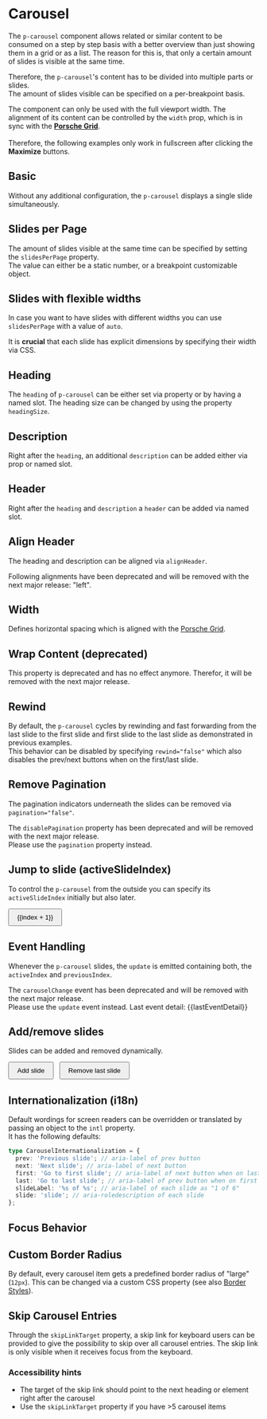# Carousel

The `p-carousel` component allows related or similar content to be consumed on a step by step basis with a better
overview than just showing them in a grid or as a list. The reason for this is, that only a certain amount of slides is
visible at the same time.

Therefore, the `p-carousel`'s content has to be divided into multiple parts or slides.  
The amount of slides visible can be specified on a per-breakpoint basis.

<Notification heading="Layout hint" state="warning">
  The component can only be used with the full viewport width. The alignment of its content can be controlled 
  by the <code>width</code> prop, which is in sync with the <b><a href="styles/grid">Porsche Grid</a></b>.<br><br>
  Therefore, the following examples only work in fullscreen after clicking the <strong>Maximize</strong> buttons.
</Notification>

<TableOfContents></TableOfContents>

## Basic

Without any additional configuration, the `p-carousel` displays a single slide simultaneously.

<Playground :markup="basic" :config="config"></Playground>

## Slides per Page

The amount of slides visible at the same time can be specified by setting the `slidesPerPage` property.  
The value can either be a static number, or a breakpoint customizable object.

<Playground :markup="slidesPerPageMarkup" :config="config">
  <PlaygroundSelect v-model="slidesPerPage" :values="slidesPerPages" name="slidesPerPage"></PlaygroundSelect>
</Playground>

## Slides with flexible widths

In case you want to have slides with different widths you can use `slidesPerPage` with a value of `auto`.

<Notification heading="Attention" state="warning">
 It is <strong>crucial</strong> that each slide has explicit dimensions by specifying their width via CSS.
</Notification>

<Playground :markup="slidesPerPageAutoMarkup" :config="config"></Playground>

## Heading

The `heading` of `p-carousel` can be either set via property or by having a named slot. The heading size can be changed
by using the property `headingSize`.

<Playground :markup="headingSizeMarkup" :config="config">
  <PlaygroundSelect v-model="headingSize" :values="headingSizes" name="headingSize"></PlaygroundSelect>
</Playground>

## Description

Right after the `heading`, an additional `description` can be added either via prop or named slot.

<Playground :markup="description" :config="config"></Playground>

## Header

Right after the `heading` and `description` a `header` can be added via named slot.

<Playground :markup="header" :config="config"></Playground>

## Align Header

The heading and description can be aligned via `alignHeader`.

<Notification heading="Deprecation hint" state="warning">
  Following alignments have been deprecated and will be removed with the next major release: "left".
</Notification>

<Playground :markup="alignHeaderMarkup" :config="config">
  <PlaygroundSelect v-model="alignHeader" :values="alignHeaders" name="alignHeader"></PlaygroundSelect>
</Playground>

## Width

Defines horizontal spacing which is aligned with the [Porsche Grid](styles/grid).

<Playground :markup="widthMarkup" :config="config">
  <PlaygroundSelect v-model="width" :values="widths" name="width"></PlaygroundSelect>
</Playground>

## Wrap Content (deprecated)

<Notification heading="Important note" state="warning">
  This property is deprecated and has no effect anymore. Therefor, it will be removed with the next major release.
</Notification>

## Rewind

By default, the `p-carousel` cycles by rewinding and fast forwarding from the last slide to the first slide and first
slide to the last slide as demonstrated in previous examples.  
This behavior can be disabled by specifying `rewind="false"` which also disables the prev/next buttons when on the
first/last slide.

<Playground :markup="rewind" :config="config"></Playground>

## Remove Pagination

The pagination indicators underneath the slides can be removed via `pagination="false"`.

<Notification heading="Deprecation hint" state="warning">
  The <code>disablePagination</code> property has been deprecated and will be removed with the next major release.<br>
  Please use the <code>pagination</code> property instead.
</Notification>

<Playground :markup="paginationMarkup" :config="config">
  <PlaygroundSelect v-model="pagination" :values="paginations" name="pagination"></PlaygroundSelect>
</Playground>

## Jump to slide (activeSlideIndex)

To control the `p-carousel` from the outside you can specify its `activeSlideIndex` initially but also later.

<Playground :frameworkMarkup="jumpToSlideExamples" :config="{ ...config, withoutDemo: true }">
  <p-carousel :theme="theme" :heading="basicHeading" :active-slide-index="activeSlideIndex" v-html="getSlides(3)" @update="(e) => activeSlideIndex = e.detail.activeIndex" style="margin: 0 0 1rem">
  </p-carousel>
  <button v-for="(_, index) in Array(3)" :key="index" type="button" @click="activeSlideIndex = index" :disabled="activeSlideIndex === index">{{index + 1}}</button>
</Playground>

## Event Handling

Whenever the `p-carousel` slides, the `update` is emitted containing both, the `activeIndex` and `previousIndex`.

<Notification heading="Deprecation hint" state="warning">
  The <code>carouselChange</code> event has been deprecated and will be removed with the next major release.<br>
  Please use the <code>update</code> event instead.
</Notification>

<Playground :frameworkMarkup="eventHandlingExamples" :config="{ ...config, withoutDemo: true }">
  <p-carousel :theme="theme" :heading="basicHeading" v-html="getSlides(3)" @update="(e) => lastEventDetail = e.detail" style="margin: 0 0 1rem">
  </p-carousel>
  <p-text :theme="theme">Last event detail: {{lastEventDetail}}</p-text>
</Playground>

## Add/remove slides

Slides can be added and removed dynamically.

<Playground :frameworkMarkup="addRemoveSlidesExamples" :config="{ ...config, withoutDemo: true }">
  <p-carousel :theme="theme" :heading="basicHeading" slides-per-page="2" v-html="getSlides(amountOfSlides)" style="margin: 0 0 1rem">
  </p-carousel>
  <button type="button" @click="amountOfSlides++">Add slide</button>
  <button type="button" @click="amountOfSlides--">Remove last slide</button>
</Playground>

## Internationalization (i18n)

Default wordings for screen readers can be overridden or translated by passing an object to the `intl` property.  
It has the following defaults:

```ts
type CarouselInternationalization = {
  prev: 'Previous slide'; // aria-label of prev button
  next: 'Next slide'; // aria-label of next button
  first: 'Go to first slide'; // aria-label of next button when on last slide
  last: 'Go to last slide'; // aria-label of prev button when on first slide
  slideLabel: '%s of %s'; // aria-label of each slide as "1 of 6"
  slide: 'slide'; // aria-roledescription of each slide
};
```

<Playground :markup="internationalization" :config="config"></Playground>

## Focus Behavior

<Playground :markup="focusBehavior" :config="config"></Playground>

## Custom Border Radius

By default, every carousel item gets a predefined border radius of "large" (`12px`). This can be changed via a custom
CSS property (see also [Border Styles](styles/border#styles)).

<Playground :markup="customBorderRadiusMarkup" :config="config">
  <PlaygroundSelect v-model="customBorderRadius" :values="customBorderRadii" name="borderRadius"></PlaygroundSelect>
</Playground>

## Skip Carousel Entries

Through the `skipLinkTarget` property, a skip link for keyboard users can be provided to give the possibility to skip
over all carousel entries. The skip link is only visible when it receives focus from the keyboard.

### <A11yIcon></A11yIcon> Accessibility hints

- The target of the skip link should point to the next heading or element right after the carousel
- Use the `skipLinkTarget` property if you have >5 carousel items

<Playground :markup="skip" :config="config"></Playground>

<script lang="ts">
import Vue from 'vue';
import Component from 'vue-class-component';
import type { Theme } from '@/models';
import type { CarouselAlignHeader, CarouselHeadingSize, CarouselWidth } from './carousel-utils'; 
import { getCarouselCodeSamples } from '@porsche-design-system/shared';
import { CAROUSEL_ALIGN_HEADERS, CAROUSEL_ALIGN_HEADERS_DEPRECATED, CAROUSEL_WIDTHS  } from './carousel-utils';
import { borderRadius } from '@porsche-design-system/components-js/styles';

@Component
export default class Code extends Vue {
  config = { themeable: true, supportsFullWindow: true };

  get theme(): Theme {
    return this.$store.getters.playgroundTheme;
  }

  basicHeading = "Some heading";
  basicDescription = "Some description";
  getSlides = (amount = 6, join = '\n  ') => Array.from(Array(amount), (_, i) => `<div>Slide ${i+1}</div>`).join(join);

  basic = `<p-carousel heading="${this.basicHeading}">
  ${this.getSlides(4)}
</p-carousel>`;

  slidesPerPage = 2;
  slidesPerPages = [1, 2, 3, 4, 5, '{ base: 1, s: 2, m: 3 }'];
  get slidesPerPageMarkup() {
    return `<p-carousel slides-per-page="${this.slidesPerPage}" heading="${this.basicHeading}">
  ${this.getSlides()}
</p-carousel>`;
  }

  slidesPerPageAutoMarkup = `<p-carousel slides-per-page="auto" heading="${this.basicHeading}">
  <div style="width: 10vw">Slide 1 <p>(10vw)</p></div>
  <div style="width: 200px">Slide 2 <p>(200px)</p></div>
  <div style="width: 100px">Slide 3 <p>(100px)</p></div>
  <div style="width: 40vw">Slide 4 <p>(40vw)</p></div>
  <div style="width: 150px">Slide 5 <p>(150px)</p></div>
  <div style="width: 50vw">Slide 6 <p>(50vw)</p></div>
</p-carousel>`;

  headingSize: CarouselHeadingSize = 'x-large';
  headingSizes = ['x-large', 'xx-large'];
  get headingSizeMarkup() {
    return `<p-carousel heading="${this.basicHeading}" heading-size="${this.headingSize}">
  <p slot="description">Some slotted description</p>
  ${this.getSlides(3)}
</p-carousel>`;
}

  description = `<p-carousel heading="${this.basicHeading}" description="${this.basicDescription}">
  ${this.getSlides(3)}
</p-carousel>

<p-carousel heading="${this.basicHeading}">
  <p slot="description">Some slotted description</p>
  ${this.getSlides(3)}
</p-carousel>`;

  header = `<p-carousel heading="${this.basicHeading}" description="${this.basicDescription}">
  <p slot="header">Some slotted header</p>
  ${this.getSlides(3)}
</p-carousel>`;


  rewind = `<p-carousel rewind="false" heading="${this.basicHeading}">
  ${this.getSlides(3)}
</p-carousel>`;

  pagination = true;
  paginations = [false, true, '{ base: false, m: true }'];
  get paginationMarkup() {
    return `<p-carousel pagination="${this.pagination}" heading="${this.basicHeading}">
  ${this.getSlides(3)}
</p-carousel>`;
}

  alignHeader: CarouselAlignHeader = 'center';
  alignHeaders = CAROUSEL_ALIGN_HEADERS.map(item => CAROUSEL_ALIGN_HEADERS_DEPRECATED.includes(item) ? item + ' (deprecated)' : item)
  get alignHeaderMarkup() {
    return `<p-carousel align-header="${this.alignHeader}" heading="${this.basicHeading}" description="${this.basicDescription}">
  <p slot="header">Some slotted header</p>  
  ${this.getSlides(3)}
</p-carousel>`;
}

  width: CarouselWidth = 'basic';
  widths = CAROUSEL_WIDTHS;
  get widthMarkup() {
    return `<p-carousel width="${this.width}" heading="${this.basicHeading}" description="${this.basicDescription}">
  ${this.getSlides(3)}
</p-carousel>`;
}

  focusBehavior = `<p-carousel heading="${this.basicHeading}">
  ${this.getSlides(4)
    .replace(/Slide 1/, '$& with a <p-link href="#">Link</p-link>')
    .replace(/Slide 2/, '$& with a <p-button type="button">Button</p-button>')
    .replace(/Slide 3/, '$& with a <a href="#">Link</a>')
    .replace(/Slide 4/, '$& with a <button type="button">button</button>')
  }
</p-carousel>`;

  activeSlideIndex = 1;
  jumpToSlideExamples = getCarouselCodeSamples('example-jump-to-slide');

  lastEventDetail = 'none';
  eventHandlingExamples = getCarouselCodeSamples('example-events');

  amountOfSlides = 3;
  addRemoveSlidesExamples = getCarouselCodeSamples('example-dynamic-slides');

  internationalization = `<p-carousel intl="{ slideLabel: 'Slide %s von %s', prev: 'Vorheriger Slide', next: 'Nächster Slide', first: 'Zum ersten Slide', last: 'Zum letzten Slide' }" heading="${this.basicHeading}">
  ${this.getSlides(3)}
</p-carousel>
`;

customBorderRadius = 'small';
customBorderRadii = [...Object.keys(borderRadius), 'zero'];
get customBorderRadiusMarkup() {
    return `<p-carousel heading="${this.basicHeading}" style="--p-carousel-border-radius: ${this.customBorderRadius !== 'zero' ? borderRadius[this.customBorderRadius] : 0}">
  ${this.getSlides(4)}
</p-carousel>`
};

skip = `<p-carousel heading="${this.basicHeading}" skip-link-target="components/carousel/examples#target">
  ${this.getSlides(4)}
</p-carousel>
<p-heading id="target" tag="h2" size="x-large">Next Heading</p-heading>`;

};
</script>

<style scoped lang="scss">
  @use '@porsche-design-system/components-js/styles' as *;

  :deep(p-carousel div) {
    display: flex;
    align-items: center;
    justify-content: center;
    flex-direction: column;
    background: #00b0f4;
    height: 150px;
  }

  :deep(p-carousel) {
    margin-bottom: $pds-spacing-fluid-medium;
  }
  
  button {
    padding: .5rem 1rem;

    + button { 
      margin: 0 0 0 .5rem;
    }
  }

  :deep(.demo) {
    width: 100%
  }
</style>
